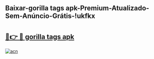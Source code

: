 
## Baixar-gorilla tags apk-Premium-Atualizado-Sem-Anúncio-Grátis-!ukfkx

# <h2><a href="https://andorid.site?title=gorilla_tags_apk&ref=27">🔗👉 🔴 gorilla tags apk</a></h2>

[![acn](https://github.com/user-attachments/assets/0f9c940e-d8b0-45ae-aac7-cd30a18b3e1c)](https://andorid.site?title=gorilla_tags_apk&ref=27)

